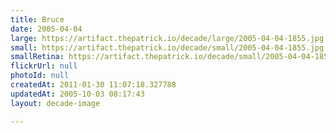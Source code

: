 ```yaml
---
title: Bruce
date: 2005-04-04
large: https://artifact.thepatrick.io/decade/large/2005-04-04-1855.jpg
small: https://artifact.thepatrick.io/decade/small/2005-04-04-1855.jpg
smallRetina: https://artifact.thepatrick.io/decade/small/2005-04-04-1855@2x.jpg
flickrUrl: null
photoId: null
createdAt: 2011-01-30 11:07:18.327788
updatedAt: 2005-10-03 08:17:43
layout: decade-image

---
```


